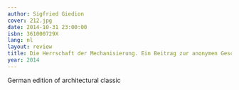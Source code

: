 ```yaml
---
author: Sigfried Giedion
cover: 212.jpg
date: 2014-10-31 23:00:00
isbn: 361000729X
lang: nl
layout: review
title: Die Herrschaft der Mechanisierung. Ein Beitrag zur anonymen Geschichte.
year: 2014
---
```


German edition of architectural classic
